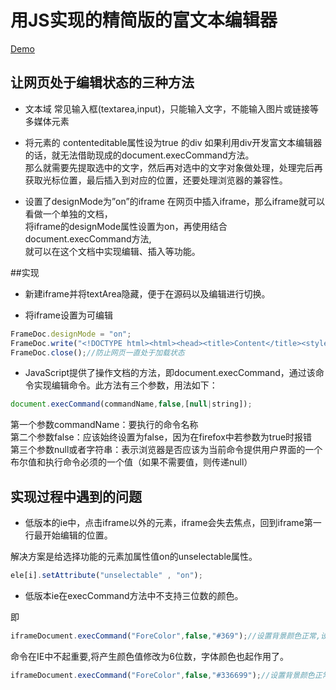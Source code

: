 # 用JS实现的精简版的富文本编辑器
   [Demo](https://1039958384.github.io/WEB-component/Editor/)

## 让网页处于编辑状态的三种方法

* 文本域
常见输入框(textarea,input)，只能输入文字，不能输入图片或链接等多媒体元素

* 将元素的 contenteditable属性设为true 的div
如果利用div开发富文本编辑器的话，就无法借助现成的document.execCommand方法。<br>
那么就需要先提取选中的文字，然后再对选中的文字对象做处理，处理完后再获取光标位置，最后插入到对应的位置，还要处理浏览器的兼容性。<br>

* 设置了designMode为”on”的iframe
在网页中插入iframe，那么iframe就可以看做一个单独的文档，<br>
将iframe的designMode属性设置为on，再使用结合document.execCommand方法,<br>
就可以在这个文档中实现编辑、插入等功能。


##实现

* 新建iframe并将textArea隐藏，便于在源码以及编辑进行切换。

* 将iframe设置为可编辑
```JavaScript
FrameDoc.designMode = "on";
FrameDoc.write("<!DOCTYPE html><html><head><title>Content</title><style type='text/css'> body {margin:0;padding:10px;}</style></head><body> </body></html>");
FrameDoc.close();//防止网页一直处于加载状态
```

* JavaScript提供了操作文档的方法，即document.execCommand，通过该命令实现编辑命令。此方法有三个参数，用法如下：

```JavaScript
document.execCommand(commandName,false,[null|string]);
```

第一个参数commandName：要执行的命令名称<br>
第二个参数false：应该始终设置为false，因为在firefox中若参数为true时报错<br>
第三个参数null或者字符串：表示浏览器是否应该为当前命令提供用户界面的一个布尔值和执行命令必须的一个值（如果不需要值，则传递null）

## 实现过程中遇到的问题

* 低版本的ie中，点击iframe以外的元素，iframe会失去焦点，回到iframe第一行最开始编辑的位置。

解决方案是给选择功能的元素加属性值on的unselectable属性。
```JavaScript
ele[i].setAttribute("unselectable" , "on");
```

* 低版本ie在execCommand方法中不支持三位数的颜色。

即
```JavaScript
iframeDocument.execCommand("ForeColor",false,"#369");//设置背景颜色正常,设置字体颜色失效
```

命令在IE中不起重要,将产生颜色值修改为6位数，字体颜色也起作用了。
```JavaScript
iframeDocument.execCommand("ForeColor",false,"#336699");//设置背景颜色正常,设置字体颜色失效
```